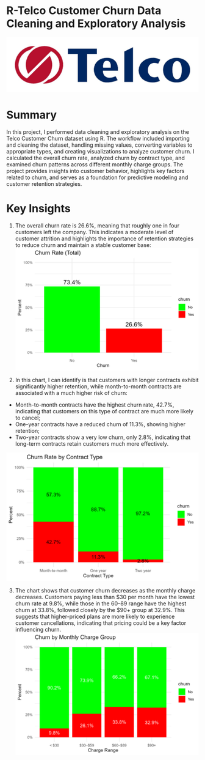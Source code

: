 # R-Telco Customer Churn Data Cleaning and Exploratory Analysis
![Img1](https://github.com/felipe-lemos-costa/R-Telco-Customer-Churn-Data-Cleaning-and-Exploratory-Analysis/raw/main/images/img1.jpg)

# Summary
In this project, I performed data cleaning and exploratory analysis on the Telco Customer Churn dataset using R. The workflow included importing and cleaning the dataset, handling missing values, converting variables to appropriate types, and creating visualizations to analyze customer churn. I calculated the overall churn rate, analyzed churn by contract type, and examined churn patterns across different monthly charge groups. The project provides insights into customer behavior, highlights key factors related to churn, and serves as a foundation for predictive modeling and customer retention strategies.

# Key Insights
1. The overall churn rate is 26.6%, meaning that roughly one in four customers left the company. This indicates a moderate level of customer attrition and highlights the importance of retention strategies to reduce churn and maintain a stable customer base:
![Img2](https://github.com/felipe-lemos-costa/R-Telco-Customer-Churn-Data-Cleaning-and-Exploratory-Analysis/raw/main/images/img2.jpeg)

2. In this chart, I can identify is that customers with longer contracts exhibit significantly higher retention, while month-to-month contracts are associated with a much higher risk of churn:
* Month-to-month contracts have the highest churn rate, 42.7%, indicating that customers on this type of contract are much more likely to cancel;
* One-year contracts have a reduced churn of 11.3%, showing higher retention;
* Two-year contracts show a very low churn, only 2.8%, indicating that long-term contracts retain customers much more effectively.

![Img3](https://github.com/felipe-lemos-costa/R-Telco-Customer-Churn-Data-Cleaning-and-Exploratory-Analysis/raw/main/images/img3.jpeg)

3. The chart shows that customer churn decreases as the monthly charge decreases. Customers paying less than $30 per month have the lowest churn rate at 9.8%, while those in the $60–$89 range have the highest churn at 33.8%, followed closely by the $90+ group at 32.9%. This suggests that higher-priced plans are more likely to experience customer cancellations, indicating that pricing could be a key factor influencing churn.
![Img4](https://github.com/felipe-lemos-costa/R-Telco-Customer-Churn-Data-Cleaning-and-Exploratory-Analysis/raw/main/images/img4.jpeg)
